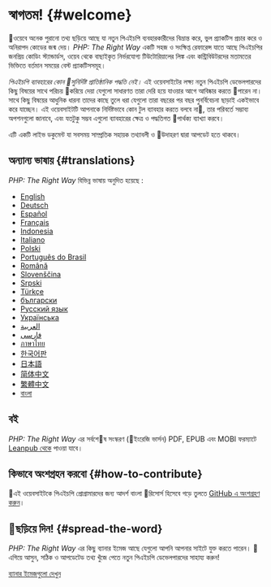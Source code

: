 # স্বাগতম! {#welcome}

ওয়েবে অনেক পুরানো তথ্য ছড়িয়ে আছে যা নতুন পিএইচপি ব্যবহারকারীদের বিভ্রান্ত করে, 
ভুল প্র্যাকটিস প্রচার করে ও অনিরাপদ কোডের জন্ম দেয়। _PHP: The Right Way_ একটি সহজ ও সংক্ষিপ্ত রেফারেন্স 
যাতে আছে পিএইচপির জনপ্রিয় কোডিং স্ট্যান্ডার্ডস,  ওয়েব থেকে বাছাইকৃত নির্ভরযোগ্য টিউটোরিয়ালের লিঙ্ক 
এবং কন্ট্রিবিউটরদের মতামতের ভিক্তিতে বর্তমান সময়ের বেস্ট প্র্যাকটিসসমূহ।  

_পিএইচপি ব্যাবহারের কোন সুনির্দিষ্ট প্রাতিষ্ঠানিক পদ্ধতি নেই।_ এই ওয়েবসাইটের লক্ষ্য নতুন পিএইচপি ডেভেলপারদের 
কিছু বিষয়ের সাথে পরিচয় করিয়ে দেয়া যেগুলো সাধারণত তারা দেরি হয়ে যাওয়ার আগে আবিষ্কার করতে পারেন না। 
সাথে কিছু বিষয়ের আধুনিক ধারনা তাদের কাছে তুলে ধরা  যেগুলো তারা বছরের পর বছর পুনর্বিবেচনা ছাড়াই একইভাবে করে যাচ্ছেন। 
এই ওয়েবসাইটটি আপনাকে নির্দিষ্টভাবে কোন টুল  ব্যাবহার করতে বলবে না, তার পরিবর্তে সম্ভাব্য অপশনগুলো জানাবে, 
এবং যতটুকু সম্ভব এগুলো ব্যাবহারের ক্ষেত্র ও পদ্ধতিগত পার্থক্য ব্যাখ্যা করবে।  

এটি একটি লাইভ ডকুমেন্ট যা সবসময় সাম্প্রতিক সহায়ক তথ্যাবলী ও উদাহরণ দ্বারা আপডেট হতে থাকবে। 

## অন্যান্য ভাষায় {#translations}

_PHP: The Right Way_ বিভিন্ন ভাষায় অনুদিত হয়েছে :

* [English](http://www.phptherightway.com)
* [Deutsch](http://rwetzlmayr.github.io/php-the-right-way)
* [Español](http://phpdevenezuela.github.io/php-the-right-way)
* [Français](http://eilgin.github.io/php-the-right-way/)
* [Indonesia](http://id.phptherightway.com)
* [Italiano](http://it.phptherightway.com)
* [Polski](http://pl.phptherightway.com)
* [Português do Brasil](http://br.phptherightway.com)
* [Română](https://bgui.github.io/php-the-right-way/)
* [Slovenščina](http://sl.phptherightway.com)
* [Srpski](http://phpsrbija.github.io/php-the-right-way/)
* [Türkçe](http://hkulekci.github.io/php-the-right-way/)
* [български](http://bg.phptherightway.com)
* [Русский язык](http://getjump.github.io/ru-php-the-right-way)
* [Українська](http://iflista.github.com/php-the-right-way)
* [العربية](https://adaroobi.github.io/php-the-right-way/)
* [فارسى](http://novid.github.io/php-the-right-way/)
* [ภาษาไทย](https://apzentral.github.io/php-the-right-way/)
* [한국어판](http://modernpug.github.io/php-the-right-way)
* [日本語](http://ja.phptherightway.com)
* [简体中文](http://laravel-china.github.io/php-the-right-way/)
* [繁體中文](http://laravel-taiwan.github.io/php-the-right-way)
* [বাংলা](http://bn.phptherightway.com) 

## বই 

_PHP: The Right Way_ এর সর্বশেষ সংস্করণ (ইংরেজি ভার্সন) PDF, EPUB এবং MOBI 
ফরম্যাটে [Leanpub থেকে][1] পাওয়া যাবে।

## কিভাবে অংশগ্রহন করবো {#how-to-contribute}

এই ওয়েবসাইটকে পিএইচপি প্রোগ্রামারদের জন্য আদর্শ  বাংলা রিসোর্স হিসেবে গড়ে তুলতে [GitHub এ অংশগ্রহণ করুন][2]।

## ছড়িয়ে দিন! {#spread-the-word}

_PHP: The Right Way_ এর কিছু ব্যানার ইমেজ আছে যেগুলো আপনি আপনার সাইটে যুক্ত করতে পারেন। 
এগিয়ে আসুন, সঠিক ও আপডেটেড তথ্য খুঁজে পেতে নতুন পিএইচপি ডেভেলপারদের সাহায্য করুন!

[ব্যানার ইমেজগুলো দেখুন][3]

[1]: https://leanpub.com/phptherightway
[2]: https://github.com/ajaxray/php-the-right-way/tree/gh-pages
[3]: /banners.html
